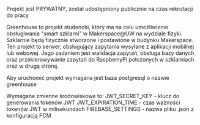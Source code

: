 Projekt jest PRYWATNY, został udostępniony publicznie na czas rekrutacji do pracy

Greenhouse to projekt studencki, który ma na celu umożliwienie obsługiwania "smart szklarni" w Makerspace@UW na wydziale fizyki. Szklarnie będą fizycznie stworzone i postawione w budynku Makerspace.
Ten projekt to serwer, obsługujący zapytania wysyłane z aplikacji mobilnej lub webowej. Jego zadaniem jest walidacja zapytań, obsługa bazy danych oraz przekierowywanie zapytań do RaspberryPi położonych w szklarniach oraz w drugą stronę.

Aby uruchomić projekt wymagana jest baza postgresql o nazwie greenhouse

Wymagane zmienne środowiskowe to:
JWT_SECRET_KEY - klucz do generowania tokenów JWT
JWT_EXPIRATION_TIME - czas ważności tokenów JWT w milisekundach
FIREBASE_SETTINGS - nazwa pliku .json z konfiguracją FCM